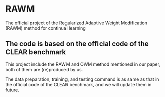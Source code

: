 # RAWM
The official project of the Regularized Adaptive Weight Modification (RAWM) method for continual learning

## The code is based on the official code of the CLEAR benchmark

This project include the RAWM and OWM method mentioned in our paper, both of them are (re)produced by us.

The data preparation, training, and testing command is as same as that in the official code of the CLEAR benchmark, and we will update them in future. 

